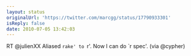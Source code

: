 ```yaml
---
layout: status
originalUrl: 'https://twitter.com/marcgg/status/17790933301'
isReply: false
date: 2010-07-05 13:42:03
---
```


RT @julienXX Aliased `rake' to `r'. Now I can do `r spec'. (via @cypher)
